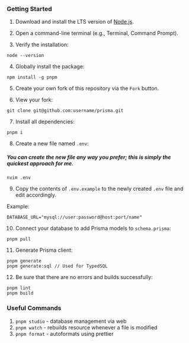 ### Getting Started

1. Download and install the LTS version of [Node.js](https://nodejs.org/).

2. Open a command-line terminal (e.g., Terminal, Command Prompt).

3. Verify the installation:

```
node --version
```

4. Globally install the package:

```
npm install -g pnpm
```

5. Create your own fork of this repository via the `Fork` button.

6. View your fork:

```
git clone git@github.com:username/prisma.git
```

7. Install all dependencies:

```
pnpm i
```

8. Create a new file named `.env`:

##### _You can create the new file any way you prefer; this is simply the quickest approach for me._

```
nvim .env
```

9. Copy the contents of `.env.example` to the newly created `.env` file and edit accordingly.

Example:

```
DATABASE_URL="mysql://user:password@host:port/name"
```

10. Connect your database to add Prisma models to `schema.prisma`:

```
pnpm pull
```

11. Generate Prisma client:

```
pnpm generate
pnpm generate:sql // Used for TypedSQL
```

12. Be sure that there are no errors and builds successfully:

```
pnpm lint
pnpm build
```

### Useful Commands

1. `pnpm studio` - database management via web
2. `pnpm watch` - rebuilds resource whenever a file is modified
3. `pnpm format` - autoformats using prettier

